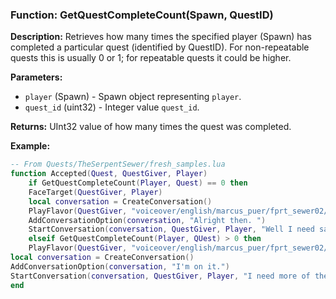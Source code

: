 ### Function: GetQuestCompleteCount(Spawn, QuestID)

**Description:**
Retrieves how many times the specified player (Spawn) has completed a particular quest (identified by QuestID). For non-repeatable quests this is usually 0 or 1; for repeatable quests it could be higher.

**Parameters:**
- `player` (Spawn) - Spawn object representing `player`.
- `quest_id` (uint32) - Integer value `quest_id`.

**Returns:** UInt32 value of how many times the quest was completed.

**Example:**

```lua
-- From Quests/TheSerpentSewer/fresh_samples.lua
function Accepted(Quest, QuestGiver, Player)
    if GetQuestCompleteCount(Player, Quest) == 0 then
	FaceTarget(QuestGiver, Player)
	local conversation = CreateConversation()
	PlayFlavor(QuestGiver, "voiceover/english/marcus_puer/fprt_sewer02/marcuspuer006.mp3", "", "", 2102514737, 183908223, Player)
	AddConversationOption(conversation, "Alright then. ")
	StartConversation(conversation, QuestGiver, Player, "Well I need samples from the creatures down here, of course! You can handle this small request, right?  Of course you can!  Splendid!  Now off with you, off with your adventuring.")
	elseif GetQuestCompleteCount(Player, QUest) > 0 then
	PlayFlavor(QuestGiver, "voiceover/english/marcus_puer/fprt_sewer02/marcuspuer007.mp3", "", "", 794343, 2060215246, Player)
local conversation = CreateConversation()
AddConversationOption(conversation, "I'm on it.")
StartConversation(conversation, QuestGiver, Player, "I need more of the same, really, just bits and pieces, bits and pieces of the creatures down here. Now hop to it.  Remember, they need to be fresh!  The fresher, the more potent, that's what mom always said.")
end
```
